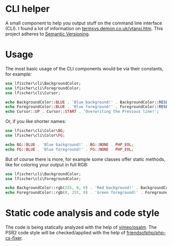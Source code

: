 # CLI helper

A small component to help you output stuff on the command line interface (CLI). I found a lot of information on [termsys.demon.co.uk/vtansi.htm](http://www.termsys.demon.co.uk/vtansi.htm).
This project adheres to [Semantic Versioning](https://semver.org/spec/v2.0.0.html).
 
# Usage

The most basic usage of the CLI components would be via their constants, for example:

```php
use lfischer\cli\BackgroundColor;
use lfischer\cli\ForegroundColor;
use lfischer\cli\Cursor;

echo BackgroundColor::BLUE . 'Blue background!' . BackgroundColor::RESET . Cursor::NEXT_LINE;
echo ForegroundColor::BLUE . 'Blue foreground!' . ForegroundColor::RESET . Cursor::NEXT_LINE;
echo Cursor::UP . Cursor::START . 'Overwriting the Previous line!';
```

Or, if you like shorter names: 

```php
use lfischer\cli\Color\BG;
use lfischer\cli\Color\FG;

echo BG::BLUE . 'Blue background!' . BG::NONE . PHP_EOL;
echo FG::BLUE . 'Blue foreground!' . FG::NONE . PHP_EOL;
```

But of course there is more, for example some classes offer static methods, like for coloring your output in full RGB:

```php
use lfischer\cli\BackgroundColor;
use lfischer\cli\ForegroundColor;

echo BackgroundColor::rgb(255, 0, 0) . 'Red background!' . BackgroundColor::NONE;
echo ForegroundColor::rgb(0, 255, 0) . 'Green foreground!' . ForegroundColor::NONE;
```

# Static code analysis and code style

The code is being statically analyzed with the help of [vimeo/psalm](https://packagist.org/packages/vimeo/psalm). The PSR2 code style will be checked/applied with the help of [friendsofphp/php-cs-fixer](https://packagist.org/packages/friendsofphp/php-cs-fixer).
